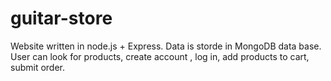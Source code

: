# guitar-store
Website written in node.js + Express. Data is storde in MongoDB data base.
User can look for products, create account , log in, add products to cart, submit order. 
